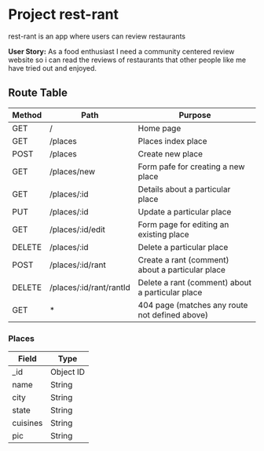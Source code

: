 # Project rest-rant

rest-rant is an app where users can review restaurants

**User Story:**
As a food enthusiast I need a community centered review website so i can read the reviews of restaurants that other people like me have tried out and enjoyed.

## Route Table

| Method | Path                    | Purpose                                          |
| ------ | ----------------------- | ------------------------------------------------ |
| GET    | /                       | Home page                                        |
| GET    | /places                 | Places index place                               |
| POST   | /places                 | Create new place                                 |
| GET    | /places/new             | Form pafe for creating a new place               |
| GET    | /places/:id             | Details about a particular place                 |
| PUT    | /places/:id             | Update a particular place                        |
| GET    | /places/:id/edit        | Form page for editing an existing place          |
| DELETE | /places/:id             | Delete a particular place                        |
| POST   | /places/:id/rant        | Create a rant (comment) about a particular place |
| DELETE | /places/:id/rant/rantId | Delete a rant (comment) about a particular place |
| GET    | \*                      | 404 page (matches any route not defined above)   |

### Places

| Field    | Type      |
| -------- | --------- |
| \_id     | Object ID |
| name     | String    |
| city     | String    |
| state    | String    |
| cuisines | String    |
| pic      | String    |
